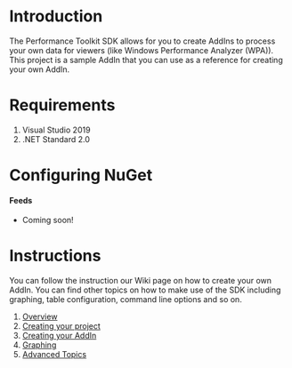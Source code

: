 # Introduction 
The Performance Toolkit SDK allows for you to create AddIns to process your own data for viewers (like Windows Performance Analyzer (WPA)). This project is a sample AddIn that you can use as a reference for creating your own AddIn. 


# Requirements
1. Visual Studio 2019
2. .NET Standard 2.0

# Configuring NuGet

#### Feeds

- Coming soon!

# Instructions

You can follow the instruction our Wiki page on how to create your own AddIn. You can find other topics on how to make use of the SDK including graphing, table configuration, command line options and so on.

1. [Overview](https://github.com/microsoft/microsoft-performance-toolkit-sdk/wiki)
1. [Creating your project](https://github.com/microsoft/microsoft-performance-toolkit-sdk/wiki)
2. [Creating your AddIn](https://github.com/microsoft/microsoft-performance-toolkit-sdk/wiki)
3. [Graphing](https://github.com/microsoft/microsoft-performance-toolkit-sdk/wiki)
4. [Advanced Topics](https://github.com/microsoft/microsoft-performance-toolkit-sdk/wiki)